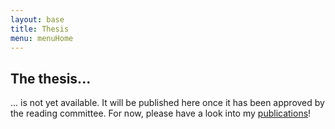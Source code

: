 ```yaml
---
layout: base
title: Thesis
menu: menuHome
---
```



The thesis...
-----------

... is not yet available. It will be published here once it has been approved by the reading committee.
For now, please have a look into my [publications](\publications)!
